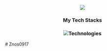 <!-- ### Thanks for visiting my Github 👋 -->

<p align="center">
  <a href="https://github.com/webmaster1022">
    <img src="https://readme-typing-svg.herokuapp.com/?lines=Senior%20Full%20Stack%20Developer;Senior%20Software%20Engineer;10+%2B%20years%20of%20coding%20experience;Always%20learning%20new%20technology&font=Arial&center=true&width=850&height=120&color=58a6ff&vCenter=true&size=45%22">
  </a>
</p> 

<h3 align="center">
  My Tech Stacks
</h3>

<h3 align="center">
  <img src="https://skillicons.dev/icons?i=angular,react,nodejs,nestjs,js,ts,figma,apollo,wordpress,java,spring,hibernate,kubernetes,docker,jenkins,maven,gradle,dotnet,aws,graphql,firebase,redis,fastapi,mysql,postgres,mongodb,vscode,visualstudio,github,gitlab" alt="Technologies" />
</h3>
# Znos0917
